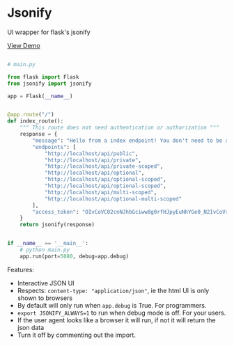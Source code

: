 # Jsonify
UI wrapper for flask's jsonify

[View Demo](https://xzava.github.io/jsonify/demo.html)

```python

# main.py

from flask import Flask
from jsonify import jsonify

app = Flask(__name__)


@app.route("/")
def index_route():
	""" This route does not need authentication or authorization """
	response = {
		"message": "Hello from a index endpoint! You don't need to be authenticated to see this.",
		"endpoints": [
			"http://localhost/api/public",
			"http://localhost/api/private",
			"http://localhost/api/private-scoped",
			"http://localhost/api/optional",
			"http://localhost/api/optional-scoped",
			"http://localhost/api/optional-scoped",
			"http://localhost/api/multi-scoped",
			"http://localhost/api/optional-multi-scoped"
		],
		"access_token": "OIvCoVC02cnNJhbGciww8g0rfHJpyEuNhYGe0_N2IvCoVrfH2c9DXGe_N2r4eySKj9DXfHOq43Xtc3zCi9Q", 
	}
	return jsonify(response)


if __name__ == '__main__':
	# python main.py
	app.run(port=5080, debug=app.debug)


```

Features:

- Interactive JSON UI
- Respects: `content-type: "application/json"`, ie the html UI is only shown to browsers
- By default will only run when `app.debug` is True. For programmers.
- `export JSONIFY_ALWAYS=1` to run when debug mode is off. For your users.
- If the user agent looks like a browser it will run, if not it will return the json data
- Turn it off by commenting out the import.
